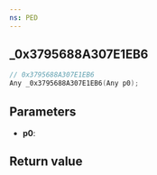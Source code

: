 ```yaml
---
ns: PED
---
```

## _0x3795688A307E1EB6

```c
// 0x3795688A307E1EB6
Any _0x3795688A307E1EB6(Any p0);
```


## Parameters
* **p0**: 

## Return value
